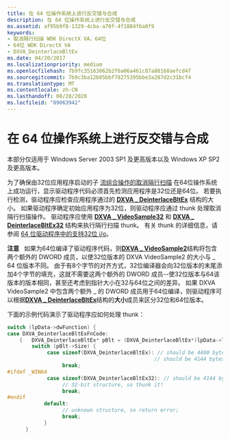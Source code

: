 ```yaml
---
title: 在 64 位操作系统上进行反交错与合成
description: 在 64 位操作系统上进行反交错与合成
ms.assetid: af95b9f8-1329-4cba-a70f-4f1884f6a0f9
keywords:
- 取消隔行扫描 WDK DirectX VA，64位
- 64位 WDK DirectX VA
- DXVA_DeinterlaceBltEx
ms.date: 04/20/2017
ms.localizationpriority: medium
ms.openlocfilehash: 7b9fc35163062b2f6a06a461c87a88168aefcd4f
ms.sourcegitcommit: 7b9c3ba12b05bbf78275395bbe3a287d2c31bcf4
ms.translationtype: MT
ms.contentlocale: zh-CN
ms.lasthandoff: 08/28/2020
ms.locfileid: "89063942"
---
```

# <a name="deinterlacing-and-compositing-on-64-bit-operating-systems"></a>在 64 位操作系统上进行反交错与合成


本部分仅适用于 Windows Server 2003 SP1 及更高版本以及 Windows XP SP2 及更高版本。

为了确保由32位应用程序启动的子 [流组合操作的取消隔行扫描](performing-deinterlacing-with-substream-compositing-operations.md) 在64位操作系统上成功运行，显示驱动程序代码必须首先检测应用程序是32位还是64位。 若要执行检测，驱动程序应检查应用程序通过的 [**DXVA \_ DeinterlaceBltEx**](/windows-hardware/drivers/ddi/dxva/ns-dxva-_dxva_deinterlacebltex) 结构的大小。 如果驱动程序确定初始应用程序为32位，则驱动程序应通过 thunk 处理取消隔行扫描操作。 驱动程序应使用 [**DXVA \_ VideoSample32**](/windows-hardware/drivers/ddi/dxva/ns-dxva-_dxva_videosample32) 和 [**DXVA \_ DeinterlaceBltEx32**](/windows-hardware/drivers/ddi/dxva/ns-dxva-_dxva_deinterlacebltex32) 结构来执行隔行扫描 thunk。 有关 thunk 的详细信息，请参阅 [64 位驱动程序中的支持32位 i/o](../kernel/supporting-32-bit-i-o-in-your-64-bit-driver.md)。

**注意**   如果为64位编译了驱动程序代码，则[**DXVA \_ VideoSample2**](/windows-hardware/drivers/ddi/dxva/ns-dxva-_dxva_videosample2)结构将包含两个额外的 DWORD 成员，以使32位版本的 DXVA VideoSample2 的大小与 \_ 64 位版本不同。 由于有8个字节的对齐方式，32位编译器会向32位版本的末尾添加4个字节的填充，这就不需要这两个额外的 DWORD 成员--使32位版本与64该版本的版本相同，甚至还考虑到指针大小在32与64位之间的差异。
如果 DXVA VideoSample2 中包含两个额外 \_ 的 DWORD 成员用于64位编译，则驱动程序可以根据[**DXVA \_ DeinterlaceBltEx**](/windows-hardware/drivers/ddi/dxva/ns-dxva-_dxva_deinterlacebltex)结构的**大小**成员来区分32位和64位版本。

 

下面的示例代码演示了驱动程序应如何处理 thunk：

```cpp
switch (lpData->dwFunction) {
case DXVA_DeinterlaceBltExFnCode:
    {   DXVA_DeinterlaceBltEx* pBlt = (DXVA_DeinterlaceBltEx*)lpData->lpInputData; 
        switch (pBlt->Size) {
             case sizeof(DXVA_DeinterlaceBltEx): // should be 4400 bytes on Win64
                                                // should be 4144 bytes on Win32
                  break;
#ifdef _WIN64
             case sizeof(DXVA_DeinterlaceBltEx32): // should be 4144 bytes
                  // 32-bit structure, so thunk it!
                  break;
#endif
            default:
                  // unknown structure, so return error;
                  break;
            }
      }
```

 

